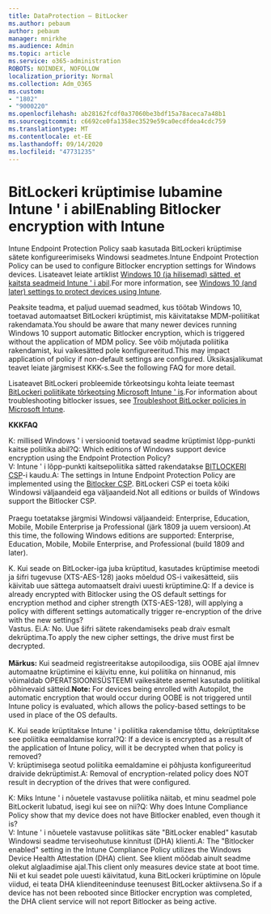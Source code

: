 ```yaml
---
title: DataProtection – BitLocker
ms.author: pebaum
author: pebaum
manager: mnirkhe
ms.audience: Admin
ms.topic: article
ms.service: o365-administration
ROBOTS: NOINDEX, NOFOLLOW
localization_priority: Normal
ms.collection: Adm_O365
ms.custom:
- "1802"
- "9000220"
ms.openlocfilehash: ab28162fcdf0a37060be3bdf15a78aceca7a48b1
ms.sourcegitcommit: c6692ce0fa1358ec3529e59ca0ecdfdea4cdc759
ms.translationtype: MT
ms.contentlocale: et-EE
ms.lasthandoff: 09/14/2020
ms.locfileid: "47731235"
---
```

# <a name="enabling-bitlocker-encryption-with-intune"></a><span data-ttu-id="53a5e-102">BitLockeri krüptimise lubamine Intune ' i abil</span><span class="sxs-lookup"><span data-stu-id="53a5e-102">Enabling Bitlocker encryption with Intune</span></span>

 <span data-ttu-id="53a5e-103">Intune Endpoint Protection Policy saab kasutada BitLockeri krüptimise sätete konfigureerimiseks Windowsi seadmetes.</span><span class="sxs-lookup"><span data-stu-id="53a5e-103">Intune Endpoint Protection Policy can be used to configure Bitlocker encryption settings for Windows devices.</span></span> <span data-ttu-id="53a5e-104">Lisateavet leiate artiklist [Windows 10 (ja hilisemad) sätted, et kaitsta seadmeid Intune ' i abil](https://docs.microsoft.com/intune/endpoint-protection-windows-10#windows-encryption).</span><span class="sxs-lookup"><span data-stu-id="53a5e-104">For more information, see [Windows 10 (and later) settings to protect devices using Intune](https://docs.microsoft.com/intune/endpoint-protection-windows-10#windows-encryption).</span></span>
 
<span data-ttu-id="53a5e-105">Peaksite teadma, et paljud uuemad seadmed, kus töötab Windows 10, toetavad automaatset BitLockeri krüptimist, mis käivitatakse MDM-poliitikat rakendamata.</span><span class="sxs-lookup"><span data-stu-id="53a5e-105">You should be aware that many newer devices running Windows 10 support automatic Bitlocker encryption, which is triggered without the application of MDM policy.</span></span> <span data-ttu-id="53a5e-106">See võib mõjutada poliitika rakendamist, kui vaikesätted pole konfigureeritud.</span><span class="sxs-lookup"><span data-stu-id="53a5e-106">This may impact application of policy if non-default settings are configured.</span></span> <span data-ttu-id="53a5e-107">Üksikasjalikumat teavet leiate järgmisest KKK-s.</span><span class="sxs-lookup"><span data-stu-id="53a5e-107">See the following FAQ for more detail.</span></span>
 
<span data-ttu-id="53a5e-108">Lisateavet BitLockeri probleemide tõrkeotsingu kohta leiate teemast [BitLockeri poliitikate tõrkeotsing Microsoft Intune ' is](https://docs.microsoft.com/intune/protect/troubleshoot-bitlocker-policies).</span><span class="sxs-lookup"><span data-stu-id="53a5e-108">For information about troubleshooting bitlocker issues, see [Troubleshoot BitLocker policies in Microsoft Intune](https://docs.microsoft.com/intune/protect/troubleshoot-bitlocker-policies).</span></span>
 
 
<span data-ttu-id="53a5e-109">**KKK**</span><span class="sxs-lookup"><span data-stu-id="53a5e-109">**FAQ**</span></span>

 <span data-ttu-id="53a5e-110">K: millised Windows ' i versioonid toetavad seadme krüptimist lõpp-punkti kaitse poliitika abil?</span><span class="sxs-lookup"><span data-stu-id="53a5e-110">Q: Which editions of Windows support device encryption using the Endpoint Protection Policy?</span></span><br>
 <span data-ttu-id="53a5e-111">V: Intune ' i lõpp-punkti kaitsepoliitika sätted rakendatakse [BITLOCKERI CSP](https://docs.microsoft.com/windows/client-management/mdm/bitlocker-csp)-i kaudu.</span><span class="sxs-lookup"><span data-stu-id="53a5e-111">A: The settings in Intune Endpoint Protection Policy  are implemented using the [Bitlocker CSP](https://docs.microsoft.com/windows/client-management/mdm/bitlocker-csp).</span></span> <span data-ttu-id="53a5e-112">BitLockeri CSP ei toeta kõiki Windowsi väljaandeid ega väljaandeid.</span><span class="sxs-lookup"><span data-stu-id="53a5e-112">Not all editions or builds of Windows support the Bitlocker CSP.</span></span> <br><br>
      <span data-ttu-id="53a5e-113">Praegu toetatakse järgmisi Windowsi väljaandeid: Enterprise, Education, Mobile, Mobile Enterprise ja Professional (järk 1809 ja uuem versioon).</span><span class="sxs-lookup"><span data-stu-id="53a5e-113">At this time, the following Windows editions are supported: Enterprise, Education, Mobile, Mobile Enterprise, and Professional (build 1809 and later).</span></span>
 
<span data-ttu-id="53a5e-114">K. Kui seade on BitLocker-iga juba krüptitud, kasutades krüptimise meetodi ja šifri tugevuse (XTS-AES-128) jaoks mõeldud OS-i vaikesätteid, siis käivitab uue sättega automaatselt draivi uuesti krüptimine.</span><span class="sxs-lookup"><span data-stu-id="53a5e-114">Q: If a device is already encrypted with Bitlocker using the OS default settings for encryption method and cipher strength (XTS-AES-128), will applying a policy with different settings automatically trigger re-encryption of the drive with the new settings?</span></span><br>
<span data-ttu-id="53a5e-115">Vastus. Ei.</span><span class="sxs-lookup"><span data-stu-id="53a5e-115">A: No.</span></span> <span data-ttu-id="53a5e-116">Uue šifri sätete rakendamiseks peab draiv esmalt dekrüptima.</span><span class="sxs-lookup"><span data-stu-id="53a5e-116">To apply the new cipher settings, the drive must first be decrypted.</span></span><br><br>
<span data-ttu-id="53a5e-117">**Märkus:** Kui seadmeid registreeritakse autopiloodiga, siis OOBE ajal ilmnev automaatne krüptimine ei käivitu enne, kui poliitika on hinnanud, mis võimaldab OPERATSIOONISÜSTEEMI vaikesätete asemel kasutada poliitikal põhinevaid sätteid.</span><span class="sxs-lookup"><span data-stu-id="53a5e-117">**Note:** For devices being enrolled with Autopilot, the automatic encryption that would occur during OOBE is not triggered until Intune policy is evaluated, which allows the policy-based settings to be used in place of the OS defaults.</span></span>
 
<span data-ttu-id="53a5e-118">K. Kui seade krüptitakse Intune ' i poliitika rakendamise tõttu, dekrüptitakse see poliitika eemaldamise korral?</span><span class="sxs-lookup"><span data-stu-id="53a5e-118">Q: If a device is encrypted as a result of the  application of Intune policy, will it be decrypted when that policy is removed?</span></span><br>
<span data-ttu-id="53a5e-119">V: krüptimisega seotud poliitika eemaldamine ei põhjusta konfigureeritud draivide dekrüptimist.</span><span class="sxs-lookup"><span data-stu-id="53a5e-119">A: Removal of encryption-related policy does NOT result in decryption of the drives that were configured.</span></span>
 
<span data-ttu-id="53a5e-120">K: Miks Intune ' i nõuetele vastavuse poliitika näitab, et minu seadmel pole BitLockerit lubatud, isegi kui see on nii?</span><span class="sxs-lookup"><span data-stu-id="53a5e-120">Q: Why does Intune Compliance Policy show that my device does not have Bitlocker enabled, even though it is?</span></span><br>
<span data-ttu-id="53a5e-121">V: Intune ' i nõuetele vastavuse poliitikas säte "BitLocker enabled" kasutab Windowsi seadme terviseohutuse kinnitust (DHA) klienti.</span><span class="sxs-lookup"><span data-stu-id="53a5e-121">A: The "Bitlocker enabled" setting in the Intune Compliance Policy utilizes the Windows Device Health Attestation  (DHA) client.</span></span> <span data-ttu-id="53a5e-122">See klient mõõdab ainult seadme olekut alglaadimise ajal.</span><span class="sxs-lookup"><span data-stu-id="53a5e-122">This client only measures device state at boot time.</span></span> <span data-ttu-id="53a5e-123">Nii et kui seadet pole uuesti käivitatud, kuna BitLockeri krüptimine on lõpule viidud, ei teata DHA klienditeeninduse teenusest BitLocker aktiivsena.</span><span class="sxs-lookup"><span data-stu-id="53a5e-123">So if a device has not been rebooted since Bitlocker encryption was completed, the DHA client service will not report Bitlocker as being active.</span></span>
 
 